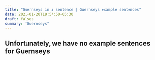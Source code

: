 ```yaml
---
title: "Guernseys in a sentence | Guernseys example sentences"
date: 2021-01-20T19:57:50+05:30
draft: falses
summary: "Guernseys"
---
```

## Unfortunately, we have no example sentences for Guernseys                 
